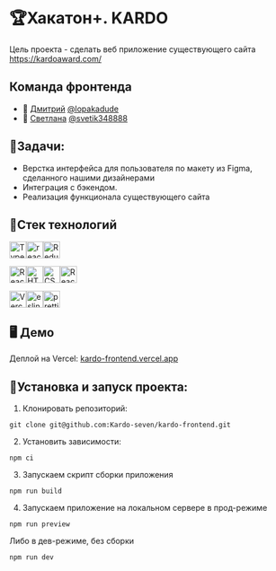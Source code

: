 # 🏆Хакатон+. KARDO

Цель проекта - сделать веб приложение существующего сайта <a href="https://kardoaward.com/" target="_blank">https://kardoaward.com/</a>
## Команда фронтенда

- 👾 [Дмитрий](https://github.com/lopakadude) <a href="https://t.me/lopakadude" target="_blank">@lopakadude</a>
- 👾 [Светлана](https://github.com/SVETA12345) <a href="https://t.me/svetik348888" target="_blank">@svetik348888</a>

## 💼Задачи:

- Верстка интерфейса для пользователя по макету из Figma, сделанного нашими дизайнерами
- Интеграция с бэкендом.
- Реализация функционала существующего сайта

## 🦾Стек технологий

<img src="https://img.shields.io/badge/TypeScript-007ACC?style=for-the-badge&logo=typescript&logoColor=white" alt="TypeScript" height="30"/><img src="https://img.shields.io/badge/react-%2320232a.svg?style=for-the-badge&logo=react&logoColor=%2361DAFB" alt="react" height="30"/><img src="https://img.shields.io/badge/Redux-593D88?style=for-the-badge&logo=redux&logoColor=white" alt="Redux" height="30"/>

<img src="https://img.shields.io/badge/React_Router-CA4245?style=for-the-badge&logo=react-router&logoColor=white" alt="React_Router" height="30"/><img src="https://img.shields.io/badge/HTML5-E34F26?style=for-the-badge&logo=html5&logoColor=white" alt="HTML5" height="30"/><img src="https://img.shields.io/badge/CSS3-1572B6?style=for-the-badge&logo=css3&logoColor=white" alt="CSS3" height="30"/><img src="https://img.shields.io/badge/React%20Hook%20Form-%23EC5990.svg?style=for-the-badge&logo=reacthookform&logoColor=white" alt="React_Router" height="30"/>

<img src="https://img.shields.io/badge/Vercel-000000?style=for-the-badge&logo=vercel&logoColor=white" alt="Vercel" height="30"/><img src="https://img.shields.io/badge/eslint-3A33D1?style=for-the-badge&logo=eslint&logoColor=white" alt="eslint" height="30"/><img src="https://img.shields.io/badge/prettier-1A2C34?style=for-the-badge&logo=prettier&logoColor=F7BA3E" alt="prettier" height="30"/>

## 🖥 Демо

Деплой на Vercel: [kardo-frontend.vercel.app](https://kardo-frontend.vercel.app/)

## 🚀Установка и запуск проекта:

1. Клонировать репозиторий:

```gitbash
git clone git@github.com:Kardo-seven/kardo-frontend.git
```

2. Установить зависимости:

```gitbash
npm ci
```

3. Запускаем скрипт сборки приложения

```gitbash
npm run build
```

4. Запускаем приложение на локальном сервере в прод-режиме

```gitbash
npm run preview
```

Либо в дев-режиме, без сборки

```gitbash
npm run dev
